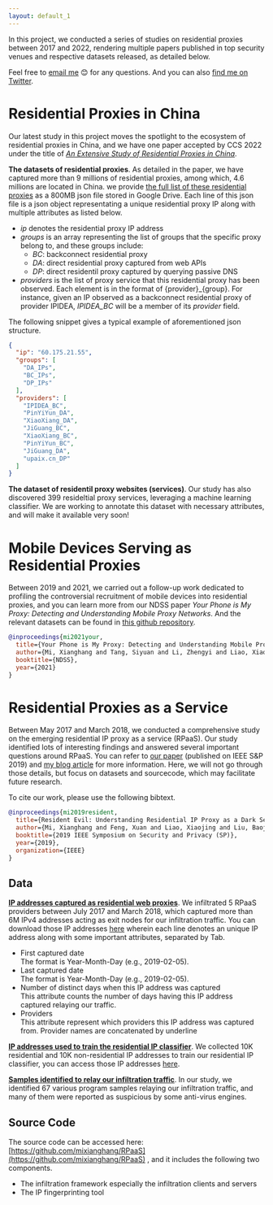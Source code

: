 ```yaml
---
layout: default_1
---
```


In this project, we conducted a series of studies on residential proxies between 2017 and 2022, rendering multiple papers published in top security venues and respective datasets released, as detailed below.

Feel free to [email me](mailto:xianghangmi@gmail.com) :blush: for any questions. And you can also [find me on Twitter](https://twitter.com/thinkForever1). 
<!--Furthermore, **[![Donate](https://img.shields.io/badge/Donate-PayPal-green.svg)](https://www.paypal.com/cgi-bin/webscr?cmd=_donations&business=TKKLW85SU99TU&currency_code=USD&source=url) will be very helpful to support my follow-up projects.**-->

# Residential Proxies in China
Our latest study in this project moves the spotlight to the ecosystem of residential proxies in China, and we have one paper accepted by CCS 2022 under the title of [*An Extensive Study of Residential Proxies in China*](https://arxiv.org/abs/2209.06056). 

**The datasets of residential proxies**. As detailed in the paper, we have captured more than 9 millions of residential proxies, among which, 4.6 millions are located in China. we provide [the full list of these residential proxies](https://drive.google.com/file/d/1lZFNvFb9D3a2cyYQp5DSFZdLYx3z_O5R/view?usp=sharing) as a 800MB json file stored in Google Drive. Each line of this json file is a json object representating a unique residential proxy IP along with multiple attributes as listed below.
* *ip* denotes the residential proxy IP address
* *groups* is an array representing the list of groups that the specific proxy belong to, and these groups include:
  - *BC*: backconnect residential proxy
  - *DA*: direct residential proxy captured from web APIs
  - *DP*: direct residentil proxy captured by querying passive DNS
 * *providers* is the list of proxy service that this residential proxy has been observed. Each element is in the format of {provider}_{group}. For instance, given an IP observed as a backconnect residential proxy of provider IPIDEA, *IPIDEA_BC* will be a member of its *provider* field.

The following snippet gives a typical example of aforementioned json structure.

```json
{
  "ip": "60.175.21.55",
  "groups": [
    "DA_IPs",
    "BC_IPs",
    "DP_IPs"
  ],
  "providers": [
    "IPIDEA_BC",
    "PinYiYun_DA",
    "XiaoXiang_DA",
    "JiGuang_BC",
    "XiaoXiang_BC",
    "PinYiYun_BC",
    "JiGuang_DA",
    "upaix.cn_DP"
  ]
}
```

**The dataset of residentil proxy websites (services)**. Our study has also discovered 399 resideltial proxy services, leveraging a machine learning classifier.
We are working to annotate this dataset with necessary attributes, and will make it available very soon!

# Mobile Devices Serving as Residential Proxies
Between 2019 and 2021, we carried out a follow-up work dedicated to profiling the controversial recruitment of mobile devices into residential proxies, and you can learn more from our NDSS paper *Your Phone is My Proxy: Detecting and Understanding Mobile Proxy Networks*. And the relevant datasets can be found in [this github repository](https://github.com/OnionSecurity/mpaas).

```bibtex
@inproceedings{mi2021your,
  title={Your Phone is My Proxy: Detecting and Understanding Mobile Proxy Networks},
  author={Mi, Xianghang and Tang, Siyuan and Li, Zhengyi and Liao, Xiaojing, and Qian, Feng and Wang, Xiaofeng},
  booktitle={NDSS},
  year={2021}
}
```

# Residential Proxies as a Service
Between May 2017 and March 2018, we conducted a comprehensive study on the emerging residential IP proxy as a service (RPaaS). Our study identified lots of interesting findings and answered several important questions around RPaaS. 
You can refer to [our paper](https://mixianghang.github.io/pubs/rpaas.pdf) (published on IEEE S&P 2019) and [my blog article](https://medium.com/@xianghangmi/resident-evil-understanding-residential-ip-proxy-as-a-dark-service-dea9010a0e29?sk=1b84f109431dfd92a0c73ec101b21289) for more information. Here, we will not go through those details, but  focus on datasets and sourcecode, which may facilitate future research.

To cite our work, please use the following bibtext.
```bibtex
@inproceedings{mi2019resident,
  title={Resident Evil: Understanding Residential IP Proxy as a Dark Service},
  author={Mi, Xianghang and Feng, Xuan and Liao, Xiaojing and Liu, Baojun and Wang, XiaoFeng and Qian, Feng and Li, Zhou and Alrwais, Sumayah and Sun, Limin and Liu, Ying},
  booktitle={2019 IEEE Symposium on Security and Privacy (SP)},
  year={2019},
  organization={IEEE}
}
```

## Data
**[IP addresses captured as residential web proxies](https://drive.google.com/file/d/1CFpWbn5NW1GRtzlB35tpdc3yGhQ9l1Hf/view?usp=sharing)**. We infiltrated 5 RPaaS providers between July 2017 and March 2018, which captured more than 6M IPv4 addresses acting as exit nodes for our infiltration traffic. You can download those IP addresses [here](https://drive.google.com/file/d/1CFpWbn5NW1GRtzlB35tpdc3yGhQ9l1Hf/view?usp=sharing) wherein each line denotes an unique IP address along with some important attributes, separated by Tab.
* First captured date  
  The format is Year-Month-Day (e.g., 2019-02-05).
* Last captured date  
  The format is Year-Month-Day (e.g., 2019-02-05).
* Number of distinct days when this IP address was captured  
  This attribute counts the number of days  having this IP address captured relaying our traffic.
* Providers  
  This attribute represent which providers this IP address was captured from. Provider names are concatenated by underline

**[IP addresses used to train the residential IP classifier](https://drive.google.com/open?id=14MglpY2dPunVL3ci4Q_rtgJObrFClc6V)**. We collected 10K residential and 10K non-residential IP addresses to train our residential IP classifier, you can access those IP addresses [here](https://drive.google.com/open?id=14MglpY2dPunVL3ci4Q_rtgJObrFClc6V).

**[Samples identified to relay our infiltration traffic](data/proxy_peer_sample_md5s.txt)**. In our study, we identified 67 various program samples relaying our infiltration traffic, and many of them were reported as suspicious by some anti-virus engines. 
## Source Code
The source code can be accessed here: [https://github.com/mixianghang/RPaaS](https://github.com/mixianghang/RPaaS) , and it includes the following two components.
* The infiltration framework especially the infiltration clients and servers
* The IP fingerprinting tool
